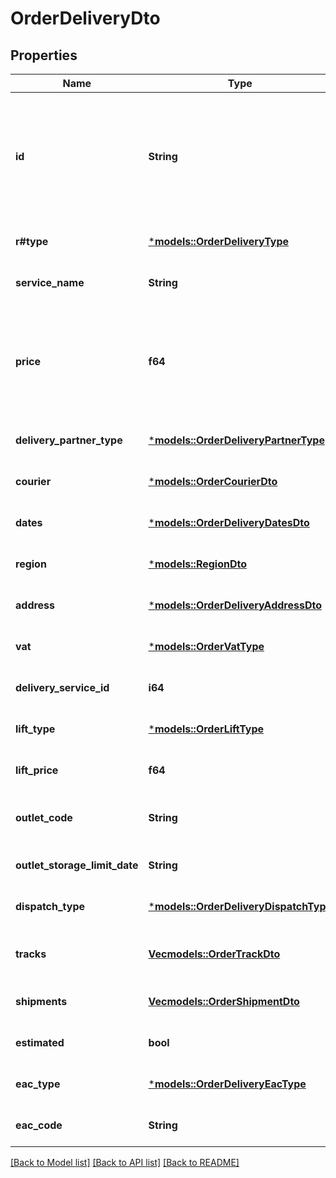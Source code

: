 # OrderDeliveryDto

## Properties
Name | Type | Description | Notes
------------ | ------------- | ------------- | -------------
**id** | **String** | Идентификатор доставки, присвоенный магазином.  Указывается, только если магазин передал данный идентификатор в ответе на запрос методом [POST cart](../../pushapi/reference/cart.md).  | [optional] [default to None]
**r#type** | [***models::OrderDeliveryType**](OrderDeliveryType.md) |  | [optional] [default to None]
**service_name** | **String** | Наименование службы доставки. | [optional] [default to None]
**price** | **f64** | {% note warning \"\" %}  Этот параметр устарел. Стоимость доставки смотрите в параметре `deliveryTotal`.  {% endnote %}  Стоимость доставки в валюте заказа.  | [optional] [default to None]
**delivery_partner_type** | [***models::OrderDeliveryPartnerType**](OrderDeliveryPartnerType.md) |  | [optional] [default to None]
**courier** | [***models::OrderCourierDto**](OrderCourierDTO.md) |  | [optional] [default to None]
**dates** | [***models::OrderDeliveryDatesDto**](OrderDeliveryDatesDTO.md) |  | [optional] [default to None]
**region** | [***models::RegionDto**](RegionDTO.md) |  | [optional] [default to None]
**address** | [***models::OrderDeliveryAddressDto**](OrderDeliveryAddressDTO.md) |  | [optional] [default to None]
**vat** | [***models::OrderVatType**](OrderVatType.md) |  | [optional] [default to None]
**delivery_service_id** | **i64** | Идентификатор службы доставки. | [optional] [default to None]
**lift_type** | [***models::OrderLiftType**](OrderLiftType.md) |  | [optional] [default to None]
**lift_price** | **f64** | Стоимость подъема на этаж. | [optional] [default to None]
**outlet_code** | **String** | Идентификатор пункта самовывоза, присвоенный магазином. | [optional] [default to None]
**outlet_storage_limit_date** | **String** | Формат даты: `ДД-ММ-ГГГГ`.  | [optional] [default to None]
**dispatch_type** | [***models::OrderDeliveryDispatchType**](OrderDeliveryDispatchType.md) |  | [optional] [default to None]
**tracks** | [**Vec<models::OrderTrackDto>**](OrderTrackDTO.md) | Информация для отслеживания перемещений посылки. | [optional] [default to None]
**shipments** | [**Vec<models::OrderShipmentDto>**](OrderShipmentDTO.md) | Информация о посылках. | [optional] [default to None]
**estimated** | **bool** | Приблизительная ли дата доставки. | [optional] [default to None]
**eac_type** | [***models::OrderDeliveryEacType**](OrderDeliveryEacType.md) |  | [optional] [default to None]
**eac_code** | **String** | Код подтверждения ЭАПП (для типа `MERCHANT_TO_COURIER`).  | [optional] [default to None]

[[Back to Model list]](../README.md#documentation-for-models) [[Back to API list]](../README.md#documentation-for-api-endpoints) [[Back to README]](../README.md)


